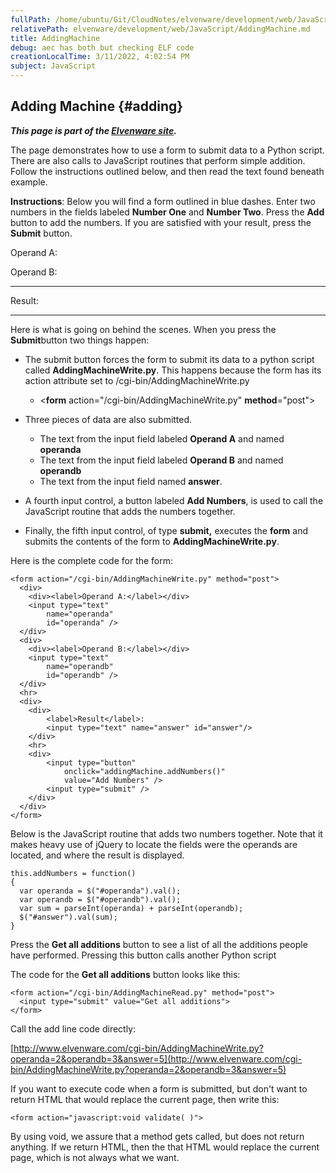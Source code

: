 ```yaml
---
fullPath: /home/ubuntu/Git/CloudNotes/elvenware/development/web/JavaScript/AddingMachine.md
relativePath: elvenware/development/web/JavaScript/AddingMachine.md
title: AddingMachine
debug: aec has both but checking ELF code
creationLocalTime: 3/11/2022, 4:02:54 PM
subject: JavaScript
---
```


<!-- toc -->
<!-- tocstop -->

Adding Machine {#adding}
--------------

***This page is part of the [Elvenware
site](http://www.elvenware.com/charlie/development/web/JavaScript/JQueryBasic.html#adding).***

The page demonstrates how to use a form to submit data to a Python
script. There are also calls to JavaScript routines that perform simple
addition. Follow the instructions outlined below, and then read the text
found beneath example.

**Instructions**: Below you will find a form outlined in blue dashes.
Enter two numbers in the fields labeled **Number One** and **Number
Two**. Press the **Add** button to add the numbers. If you are satisfied
with your result, press the **Submit** button.

Operand A:

Operand B:

* * * * *

Result:

* * * * *

Here is what is going on behind the scenes. When you press the
**Submit**button two things happen:

-   The submit button forces the form to submit its data to a python
    script called **AddingMachineWrite.py**. This happens because the
    form has its action attribute set to /cgi-bin/AddingMachineWrite.py
    -   \<**form** action="/cgi-bin/AddingMachineWrite.py"
        **method**="post"\>

-   Three pieces of data are also submitted.
    -   The text from the input field labeled **Operand A** and named
        **operanda**
    -   The text from the input field labeled **Operand B** and named
        **operandb**
    -   The text from the input field named **answer**.

-   A fourth input control, a button labeled **Add Numbers**, is used to
    call the JavaScript routine that adds the numbers together.
-   Finally, the fifth input control, of type **submit,** executes the
    **form** and submits the contents of the form to
    **AddingMachineWrite.py**.

Here is the complete code for the form:

~~~~ {.code}
<form action="/cgi-bin/AddingMachineWrite.py" method="post">
  <div>
    <div><label>Operand A:</label></div>
    <input type="text" 
        name="operanda" 
        id="operanda" />
  </div>
  <div>
    <div><label>Operand B:</label></div>
    <input type="text" 
        name="operandb" 
        id="operandb" />
  </div>
  <hr>
  <div>
    <div>
        <label>Result</label>: 
        <input type="text" name="answer" id="answer"/>
    </div>
    <hr>
    <div>
        <input type="button" 
            onclick="addingMachine.addNumbers()" 
            value="Add Numbers" />
        <input type="submit" />
    </div>
  </div>
</form>
~~~~

Below is the JavaScript routine that adds two numbers together. Note
that it makes heavy use of jQuery to locate the fields were the operands
are located, and where the result is displayed.

~~~~ {.code}
this.addNumbers = function()
{
  var operanda = $("#operanda").val();
  var operandb = $("#operandb").val();
  var sum = parseInt(operanda) + parseInt(operandb);
  $("#answer").val(sum);
}
~~~~

Press the **Get all additions** button to see a list of all the
additions people have performed. Pressing this button calls another
Python script

The code for the **Get all additions** button looks like this:

~~~~ {.code}
<form action="/cgi-bin/AddingMachineRead.py" method="post">
  <input type="submit" value="Get all additions">
</form>
~~~~

Call the add line code directly:

[http://www.elvenware.com/cgi-bin/AddingMachineWrite.py?operanda=2&operandb=3&answer=5](http://www.elvenware.com/cgi-bin/AddingMachineWrite.py?operanda=2&operandb=3&answer=5)

If you want to execute code when a form is submitted, but don't want to
return HTML that would replace the current page, then write this:

    <form action="javascript:void validate( )">

By using void, we assure that a method gets called, but does not return
anything. If we return HTML, then the that HTML would replace the
current page, which is not always what we want.
